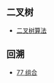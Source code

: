 

## 二叉树

- [二叉树算法](https://github.com/yxhuangCH/LeetCode/blob/master/%E4%BA%8C%E5%8F%89%E6%A0%91/%E4%BA%8C%E5%8F%89%E6%A0%91%E7%AE%97%E6%B3%95.md)


## 回溯
- [77 组合](https://github.com/yxhuangCH/LeetCode/blob/master/%E5%9B%9E%E6%BA%AF/backtrace/src/com/yxhuang/backtrace/Backtrace_77.java)


